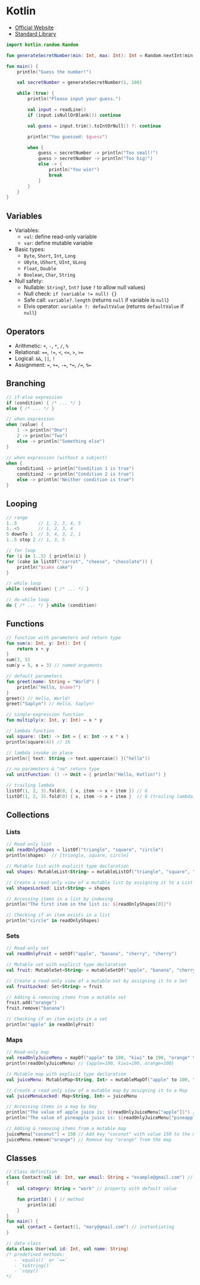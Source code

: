 # Kotlin

- [Official Website](https://kotlinlang.org/)
- [Standard Library](https://kotlinlang.org/api/core/kotlin-stdlib/)

```kotlin
import kotlin.random.Random

fun generateSecretNumber(min: Int, max: Int): Int = Random.nextInt(min, max + 1)

fun main() {
    println("Guess the number!")

    val secretNumber = generateSecretNumber(1, 100)

    while (true) {
        println("Please input your guess.")

        val input = readLine()
        if (input.isNullOrBlank()) continue

        val guess = input.trim().toIntOrNull() ?: continue

        println("You guessed: $guess")

        when {
            guess < secretNumber -> println("Too small!")
            guess > secretNumber -> println("Too big!")
            else -> {
                println("You win!")
                break
            }
        }
    }
}
```

## Variables

- Variables:
  - `val`: define read-only variable
  - `var`: define mutable variable
- Basic types:
  - `Byte`, `Short`, `Int`, `Long`
  - `UByte`, `UShort`, `UInt`, `ULong`
  - `Float`, `Double`
  - `Boolean`, `Char`, `String`
- Null safety:
  - Nullable: `String?`, `Int?` (use `?` to allow null values)
  - Null check: `if (variable != null) {}`
  - Safe call: `variable?.length` (returns `null` if variable is `null`)
  - Elvis operator: `variable ?: defaultValue` (returns `defaultValue` if `null`)

## Operators

- Arithmetic: `+`, `-`, `*`, `/`, `%`
- Relational: `==`, `!=`, `<`, `<=`, `>`, `>=`
- Logical: `&&`, `||`, `!`
- Assignment: `=`, `+=`, `-=`, `*=`, `/=`, `%=`

## Branching

```kotlin
// if-else expression
if (condition) { /* ... */ }
else { /* ... */ }

// when expression
when (value) {
    1 -> println("One")
    2 -> println("Two")
    else -> println("Something else")
}

// when expression (without a subject)
when {
    condition1 -> println("Condition 1 is true")
    condition2 -> println("Condition 2 is true")
    else -> println("Neither condition is true")
}
```

## Looping

```kotlin
// range
1..5        // 1, 2, 3, 4, 5
1..<5       // 1, 2, 3, 4
5 downTo 1  // 5, 4, 3, 2, 1
1..5 step 2 // 1, 3, 5

// for loop
for (i in 1..5) { println(i) }
for (cake in listOf("carrot", "cheese", "chocolate")) {
    println("$cake cake")
}

// while loop
while (condition) { /* ... */ }

// do-while loop
do { /* ... */ } while (condition)

```

## Functions

```kotlin
// function with parameters and return type
fun sum(x: Int, y: Int): Int {
    return x + y
}
sum(3, 5)
sum(y = 5, x = 3) // named arguments

// default parameters
fun greet(name: String = "World") {
    println("Hello, $name!")
}
greet() // Hello, World!
greet("Saplyn") // Hello, Saplyn!

// single-expression function
fun multiply(x: Int, y: Int) = x * y

// lambda function
val square: (Int) -> Int = { x: Int -> x * x }
println(square(4)) // 16

// lambda invoke in place
println({ text: String -> text.uppercase() }("hello"))

// no parameters & "no" return type
val unitFunction: () -> Unit = { println("Hello, Kotlin!") }

// trailing lambda
listOf(1, 2, 3).fold(0, { x, item -> x + item }) // 6
listOf(1, 2, 3).fold(0) { x, item -> x + item }  // 6 (trailing lambda)
```

## Collections

### Lists

```kotlin
// Read only list
val readOnlyShapes = listOf("triangle", "square", "circle")
println(shapes)  // [triangle, square, circle]

// Mutable list with explicit type declaration
val shapes: MutableList<String> = mutableListOf("triangle", "square", "circle")

// Create a read-only view of a mutable list by assigning it to a List
val shapesLocked: List<String> = shapes

// Accessing items in a list by indexing
println("The first item in the list is: ${readOnlyShapes[0]}")

// Checking if an item exists in a list
println("circle" in readOnlyShapes)
```

### Sets

```kotlin
// Read-only set
val readOnlyFruit = setOf("apple", "banana", "cherry", "cherry")

// Mutable set with explicit type declaration
val fruit: MutableSet<String> = mutableSetOf("apple", "banana", "cherry", "cherry")

// Create a read-only view of a mutable set by assigning it to a Set
val fruitLocked: Set<String> = fruit

// Adding & removing items from a mutable set
fruit.add("orange")
fruit.remove("banana")

// Checking if an item exists in a set
println("apple" in readOnlyFruit)
```

### Maps

```kotlin
// Read-only map
val readOnlyJuiceMenu = mapOf("apple" to 100, "kiwi" to 190, "orange" to 100)
println(readOnlyJuiceMenu) // {apple=100, kiwi=190, orange=100}

// Mutable map with explicit type declaration
val juiceMenu: MutableMap<String, Int> = mutableMapOf("apple" to 100, "kiwi" to 190, "orange" to 100)

// Create a read-only view of a mutable map by assigning it to a Map
val juiceMenuLocked: Map<String, Int> = juiceMenu

// Accessing items in a map by key
println("The value of apple juice is: ${readOnlyJuiceMenu["apple"]}") // 100
println("The value of pineapple juice is: ${readOnlyJuiceMenu["pineapple"]}") // null

// Adding & removing items from a mutable map
juiceMenu["coconut"] = 150 // Add key "coconut" with value 150 to the map
juiceMenu.remove("orange") // Remove key "orange" from the map
```

## Classes

```kotlin
// Class definition
class Contact(val id: Int, var email: String = "example@gmail.com") // header (primary constructor)
{
    val category: String = "work" // property with default value

    fun printId() { // method
        println(id)
    }
}
fun main() {
    val contact = Contact(1, "mary@gmail.com") // instantiating
}

// data class
data class User(val id: Int, val name: String)
/* predefined methods:
   - `equals()` or `==`
   - `toString()`
   - `copy()`
*/
```
